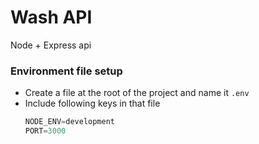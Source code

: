 # Wash API
Node + Express api

### Environment file setup
- Create a file at the root of the project and name it `.env`
- Include following keys in that file
    ```javascript
    NODE_ENV=development
    PORT=3000
    ```